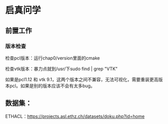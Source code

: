 # 启真问学 
## 前置工作
### 版本检查
检查pcl版本：运行chap0/version里面的cmake

检查vtk版本：暴力点就到/usr/下sudo find | grep "VTK"

如果是pcl1.12 和 vtk 9.1，这两个版本之间不兼容，无法可视化，需要重装更高版本pcl。如果是别的版本应该不会有太多bug。

## 数据集：
ETHACL：https://projects.asl.ethz.ch/datasets/doku.php?id=home
